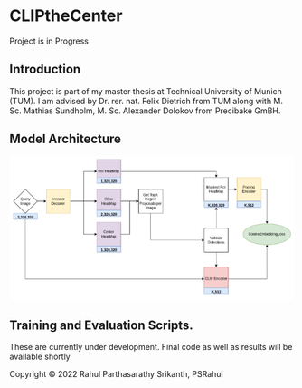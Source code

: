 # CLIPtheCenter
Project is in Progress

## Introduction

This project is part of my master thesis at Technical University of Munich (TUM). I am advised by  Dr. rer. nat. Felix Dietrich from TUM along with M. Sc. Mathias Sundholm, M. Sc. Alexander Dolokov from Precibake GmBH.

## Model Architecture

![](assets/arch.png) 

## Training and Evaluation Scripts.

These are currently under development. Final code as well as results will be available shortly

Copyright © 2022 Rahul Parthasarathy Srikanth, PSRahul
